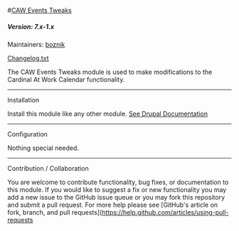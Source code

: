 #[CAW Events Tweaks](https://github.com/SU-UHR/caw_events_tweaks)
##### Version: 7.x-1.x

Maintainers: [boznik](https://github.com/boznik)

[Changelog.txt](CHANGELOG.txt)

The CAW Events Tweaks module is used to make modifications to the Cardinal At Work Calendar functionality.

---
Installation

Install this module like any other module. [See Drupal Documentation](https://drupal.org/documentation/install/modules-themes/modules-7)

---
Configuration

Nothing special needed.

---
Contribution / Collaboration

You are welcome to contribute functionality, bug fixes, or documentation to this module. If you would like to suggest a fix or new functionality you may add a new issue to the GitHub issue queue or you may fork this repository and submit a pull request. For more help please see [GitHub's article on fork, branch, and pull requests](https://help.github.com/articles/using-pull-requests
